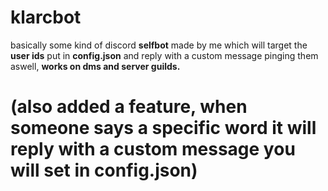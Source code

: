   # klarcbot

basically some kind of discord **selfbot** made by me which will target the **user ids** put in **config.json** and reply with a custom message pinging them aswell, **works on dms and server guilds.**

# (also added a feature, when someone says a specific word it will reply with a **custom message** you will set in **config.json**)

